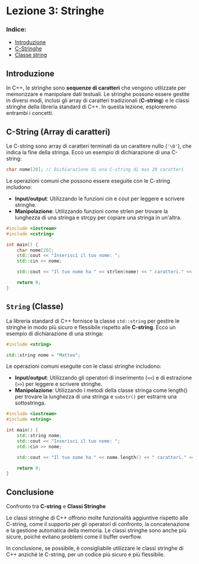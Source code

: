 # Lezione 3: Stringhe

### Indice:

- [Introduzione](#introduzione)
- [C-Stringhe](#c-string-array-di-caratteri)
- [Classe string](#string-classe)

## Introduzione

In C++, le stringhe sono **sequenze di caratteri** che vengono utilizzate per memorizzare e manipolare dati testuali. Le stringhe possono essere gestite in diversi modi, inclusi gli array di caratteri tradizionali (**C-string**) e le classi stringhe della libreria standard di C++. In questa lezione, esploreremo entrambi i concetti.

## C-String (Array di caratteri)

Le C-string sono array di caratteri terminati da un carattere nullo (`'\0'`), che indica la fine della stringa. Ecco un esempio di dichiarazione di una C-string:

```c++
char nome[20]; // Dichiarazione di una C-string di max 20 caratteri
```

Le operazioni comuni che possono essere eseguite con le C-string includono:

- **Input/output**: Utilizzando le funzioni cin e cout per leggere e scrivere stringhe.
- **Manipolazione**: Utilizzando funzioni come strlen per trovare la lunghezza di una stringa e strcpy per copiare una stringa in un'altra.

```c++
#include <iostream>
#include <cstring>

int main() {
    char nome[20];
    std::cout << "Inserisci il tuo nome: ";
    std::cin >> nome;

    std::cout << "Il tuo nome ha " << strlen(nome) << " caratteri." << std::endl;

    return 0;
}
```

## `String` (Classe)

La libreria standard di C++ fornisce la classe `std::string` per gestire le stringhe in modo più sicuro e flessibile rispetto alle **C-string**. Ecco un esempio di dichiarazione di una stringa:

```c++
#include <string>

std::string nome = "Matteo";
```

Le operazioni comuni eseguite con le classi stringhe includono:

- **Input/output**: Utilizzando gli operatori di inserimento (`<<`) e di estrazione (`>>`) per leggere e scrivere stringhe.
- **Manipolazione**: Utilizzando i metodi della classe stringa come length() per trovare la lunghezza di una stringa e `substr()` per estrarre una sottostringa.

```c++
#include <iostream>
#include <string>

int main() {
    std::string nome;
    std::cout << "Inserisci il tuo nome: ";
    std::cin >> nome;

    std::cout << "Il tuo nome ha " << nome.length() << " caratteri." << std::endl;

    return 0;
}
```

## Conclusione

Confronto tra **C-string** e **Classi Stringhe**

Le classi stringhe di C++ offrono molte funzionalità aggiuntive rispetto alle C-string, come il supporto per gli operatori di confronto, la concatenazione e la gestione automatica della memoria. Le classi stringhe sono anche più sicure, poiché evitano problemi come il buffer overflow.

In conclusione, se possibile, è consigliabile utilizzare le classi stringhe di C++ anziché le C-string, per un codice più sicuro e più flessibile.